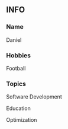 ## INFO

### Name
Daniel

### Hobbies
Football

### Topics
Software Development

Education

Optimization
